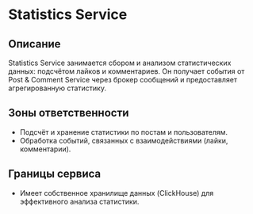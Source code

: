 # Statistics Service

## Описание
Statistics Service занимается сбором и анализом статистических данных: подсчётом лайков и комментариев. Он получает события от Post & Comment Service через брокер сообщений и предоставляет агрегированную статистику.

## Зоны ответственности
- Подсчёт и хранение статистики по постам и пользователям.
- Обработка событий, связанных с взаимодействиями (лайки, комментарии).

## Границы сервиса
- Имеет собственное хранилище данных (ClickHouse) для эффективного анализа статистики.
